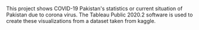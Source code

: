 This project shows COVID-19 Pakistan's statistics or current situation of Pakistan due to corona virus. The Tableau Public 2020.2 software is used to create these visualizations from a dataset taken from kaggle. 
